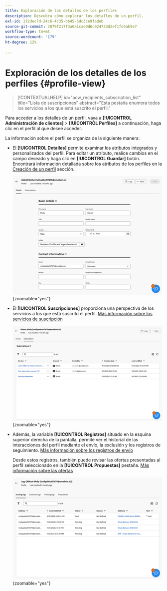 ```yaml
---
title: Exploración de los detalles de los perfiles
description: Descubra cómo explorar los detalles de un perfil.
exl-id: 172dec7d-24c6-4c35-bb45-5dc3ce9fadeb
source-git-commit: 3879f217f3a6a1cae0d6c924733d2ef1fd4ab9e7
workflow-type: tm+mt
source-wordcount: '179'
ht-degree: 12%

---
```


# Exploración de los detalles de los perfiles {#profile-view}

>[!CONTEXTUALHELP]
>id="acw_recipients_subscription_list"
>title="Lista de suscripciones"
>abstract="Esta pestaña enumera todos los servicios a los que está suscrito el perfil."

Para acceder a los detalles de un perfil, vaya a **[!UICONTROL Administración de clientes]** > **[!UICONTROL Perfiles]** a continuación, haga clic en el perfil al que desee acceder.

La información sobre el perfil se organiza de la siguiente manera:

* El **[!UICONTROL Detalles]** permite examinar los atributos integrados y personalizados del perfil. Para editar un atributo, realice cambios en el campo deseado y haga clic en **[!UICONTROL Guardar]** botón. Encontrará información detallada sobre los atributos de los perfiles en la [Creación de un perfil](create-profile.md) sección.

  ![](assets/profile-details.png){zoomable=&quot;yes&quot;}

* El **[!UICONTROL Suscripciones]** proporciona una perspectiva de los servicios a los que está suscrito el perfil. [Más información sobre los servicios de suscripción](manage-services.md)

  ![](assets/profile-subscriptions.png){zoomable=&quot;yes&quot;}

* Además, la variable **[!UICONTROL Registros]** situado en la esquina superior derecha de la pantalla, permite ver el historial de las interacciones del perfil mediante el envío, la exclusión y los registros de seguimiento. [Más información sobre los registros de envío](../monitor/delivery-logs.md)

  Desde estos registros, también puede revisar las ofertas presentadas al perfil seleccionado en la **[!UICONTROL Propuestas]** pestaña. [Más información sobre las ofertas](../msg/offers.md)

  ![](assets/profile-logs.png){zoomable=&quot;yes&quot;}
